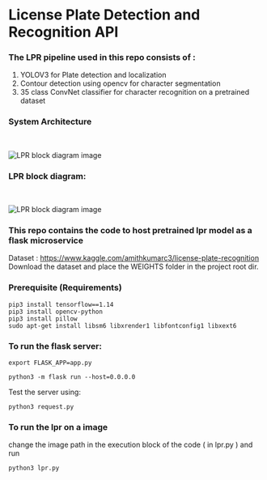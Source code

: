 <h1>  License Plate Detection and Recognition API  </h1>
  <h3>  The LPR pipeline used in this repo consists of : </h3>
  
  1.  YOLOV3 for Plate detection and localization<br>
  2.  Contour detection using opencv for character segmentation<br>
  3.  35 class ConvNet classifier for character recognition on a pretrained dataset<br>  
 
 <h3>System Architecture </h3> <br>
 
  ![LPR block diagram image](https://github.com/amithkumarc3/lpr-flask-api/blob/master/System-architecture-lpr-app.png)

 <h3>LPR block diagram: </h3> <br>
 
 ![LPR block diagram image](https://github.com/amithkumarc3/lpr-flask-api/blob/master/nprblockDiagram.png)
 <h3>
  This repo contains the code to host pretrained lpr model as a flask microservice
</h3>

Dataset : https://www.kaggle.com/amithkumarc3/license-plate-recognition <br>
Download the dataset and place the WEIGHTS folder in the project root dir.

<h3>Prerequisite (Requirements) </h3>

```
pip3 install tensorflow==1.14
pip3 install opencv-python
pip3 install pillow 
sudo apt-get install libsm6 libxrender1 libfontconfig1 libxext6 

```
<h3>To run the flask server:</h3>

```
export FLASK_APP=app.py

python3 -m flask run --host=0.0.0.0
```

Test the server using:
```
python3 request.py
```

<h3>To run the lpr on a image</h3>
change the image path in the execution block of the code ( in lpr.py ) and run <br>

```
python3 lpr.py
```
